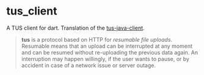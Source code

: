 # tus_client

A TUS client for dart. Translation of the [tus-java-client](https://github.com/tus/tus-java-client).

> **tus** is a protocol based on HTTP for *resumable file uploads*. Resumable
> means that an upload can be interrupted at any moment and can be resumed without
> re-uploading the previous data again. An interruption may happen willingly, if
> the user wants to pause, or by accident in case of a network issue or server
> outage.